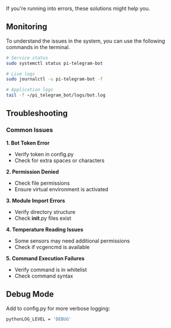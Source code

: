 If you're running into errors, these solutions might help you.

## Monitoring
To understand the issues in the system, you can use the following commands in the terminal.
```bash
# Service status
sudo systemctl status pi-telegram-bot

# Live logs
sudo journalctl -u pi-telegram-bot -f

# Application logs
tail -f ~/pi_telegram_bot/logs/bot.log
```

## Troubleshooting
### Common Issues

<b>1. Bot Token Error</b>

- Verify token in config.py
- Check for extra spaces or characters

<b>2. Permission Denied</b>

- Check file permissions
- Ensure virtual environment is activated


<b>3. Module Import Errors</b>

- Verify directory structure
- Check __init__.py files exist


<b>4. Temperature Reading Issues</b>

- Some sensors may need additional permissions
- Check if vcgencmd is available


<b>5. Command Execution Failures</b>

- Verify command is in whitelist
- Check command syntax



## Debug Mode
Add to config.py for more verbose logging:
```bash
pythonLOG_LEVEL = 'DEBUG'
```
